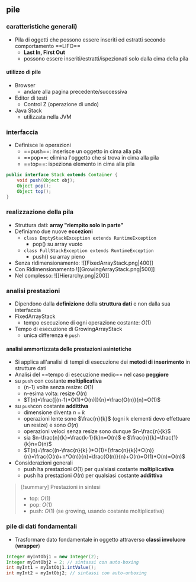 ## pile
### caratteristiche generali)
- Pila di oggetti che possono essere inseriti ed estratti secondo comportamento ==LIFO==
	- **Last In, First Out**
	- possono essere inseriti/estratti/ispezionati solo dalla cima della pila
#### utilizzo di pile
- Browser
	- andare alla pagina precedente/successiva
- Editor di testi
	- Control Z (operazione di undo)
- Java Stack
	- utilizzata nella JVM
### interfaccia
- Definisce le operazioni
	- ==push==: inserisce un oggetto in cima alla pila
	- ==pop==: elimina l'oggetto che si trova in cima alla pila
	- ==top==: ispeziona elemento in cima alla pila
```java
public interface Stack extends Container {
	void push(Object obj);
	Object pop();
	Object top();
}
```
### realizzazione della pila
- Struttura dati: **array "riempito solo in parte"**
- Definiamo due nuove **eccezioni**
	- ```class EmptyStackException extends RuntimeException```
		- pop() su array vuoto
	- ```class FullStackException extends RuntimeException```
		- push() su array pieno
- Senza ridimensionamento:
![[FixedArrayStack.png|400]]
- Con Ridimensionamento
![[GrowingArrayStack.png|500]]
- Nel complesso:
![[Hierarchy.png|200]]
### analisi prestazioni
- Dipendono dalla **definizione** della **struttura dati** e non dalla sua interfaccia
- FixedArrayStack
	- tempo esecuzione di ogni operazione costante: $O(1)$
- Tempo di esecuzione di GrowingArrayStack
	- unica differenza è ```push```
#### analisi ammortizzata delle prestazioni asintotiche
- Si applica all'analisi di tempi di esecuzione dei **metodi di inserimento** in strutture dati
- Analisi del ==tempo di esecuzione medio== nel caso **peggiore**
- su ```push``` con costante **moltiplicativa**
	- (n-1) volte senza resize: $O(1)$
	- n-esima volta: resize $O(n)$
	- $T(n)=\frac{[(n-1)*O(1)+O(n)]}{n}=\frac{O(n)}{n}=O(1)$
- su ```push```con costante **addittiva**
	- dimensione diventa $n+k$
	- operazioni lente sono $\frac{n}{k}$ (ogni k elementi devo effettuare un resize) e sono $O(n)$
	- operazioni veloci senza resize sono dunque $n-\frac{n}{k}$
	- sia $n-\frac{n}{k}=\frac{k-1}{k}n=O(n)$ e $\frac{n}{k}=\frac{1}{k}n=O(n)$
	- $T(n)=\frac{(n-\frac{n}{k} )*O(1)+(\frac{n}{k})*O(n)}{n}=\frac{O(n)+n*O(n)}{n}=\frac{O(n)}{n}+O(n)=O(1)+O(n)=O(n)$
- Considerazioni generali
	- push ha prestazioni $O(1)$ per qualsiasi costante **moltiplicativa**
	- push ha prestazioni $O(n)$ per qualsiasi costante **addittiva**

>[!summary] Prestazioni in sintesi
>- top: $O(1)$ 
>- pop: $O(1)$ 
>- push: $O(1)$ (se growing, usando costante moltiplicativa)

### pile di dati fondamentali
- Trasformare dato fondamentale in oggetto attraverso **classi involucro** (**wrapper**)
```java
Integer myIntObj1 = new Integer(2);
Integer myIntObj2 = 2; // sintassi con auto-boxing
int myInt1 = myIntObj1.intValue();
int myInt2 = myIntObj2; // sintassi con auto-unboxing
```